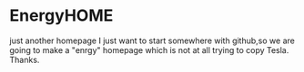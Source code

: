 # EnergyHOME
just another homepage
I just want to start somewhere with github,so we are going to make a "enrgy" homepage which is not at all trying to copy Tesla.   Thanks.
